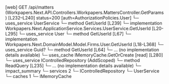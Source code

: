 [web] GET /api/matters  (Workpapers.Next.API.Controllers.Workpapers.MattersController.GetParams)  [L232–L240] status=200 [auth=AuthorizationPolicies.User]
  └─ uses_service UserService
    └─ method GetUserId [L239]
      └─ implementation Workpapers.Next.ApplicationService.Services.UserService.GetUserId [L20-L295]
        └─ uses_service User
          └─ method GetUserId [L67]
            └─ implementation Workpapers.Next.DomainModel.Model.Firms.User.GetUserId [L18-L368]
        └─ uses_service Guid?
          └─ method GetUserId [L64]
            └─ ... (no implementation details available)
        └─ uses_cache IMemoryCache.GetOrCreate [read] [L280]
  └─ uses_service IControlledRepository<MatterStatus> (AddScoped)
    └─ method ReadQuery [L235]
      └─ ... (no implementation details available)
  └─ impact_summary
    └─ services 2
      └─ IControlledRepository<MatterStatus>
      └─ UserService
    └─ caches 1
      └─ IMemoryCache

